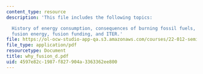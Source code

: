 ```yaml
---
content_type: resource
description: 'This file includes the following topics:

  History of energy consumption, consequences of burning fossil fuels, fission energy,
  fusion energy, fusion funding, and ITER.'
file: https://ol-ocw-studio-app-qa.s3.amazonaws.com/courses/22-012-seminar-fusion-and-plasma-physics-spring-2006/4597e82c1987f827904a3363362ee800_why_fusion_d.pdf
file_type: application/pdf
resourcetype: Document
title: why_fusion_d.pdf
uid: 4597e82c-1987-f827-904a-3363362ee800
---
```

